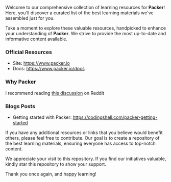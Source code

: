 Welcome to our comprehensive collection of learning resources for **Packer**! Here, you'll discover a curated list of the best learning materials we've assembled just for you.

Take a moment to explore these valuable resources, handpicked to enhance your understanding of **Packer**. We strive to provide the most up-to-date and informative content available.

### Official Resources

* Site: https://www.packer.io
* Docs: https://www.packer.io/docs

### Why Packer

I recommend reading [this discussion](https://www.reddit.com/r/devops/comments/ko3cwq/why_packer) on Reddit

### Blogs Posts

* Getting started with Packer: https://codingshell.com/packer-getting-started

If you have any additional resources or links that you believe would benefit others, please feel free to contribute. Our goal is to create a repository of the best learning materials, ensuring everyone has access to top-notch content.

We appreciate your visit to this repository. If you find our initiatives valuable, kindly star this repository to show your support.

Thank you once again, and happy learning!
